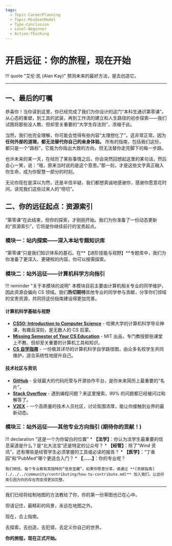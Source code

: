 ```yaml
---
tags:
  - Topic-CareerPlanning
  - Topic-MindsetModel
  - Type-Conclusion
  - Level-Beginner
  - Action-Thinking
---
```


# 开启远征：你的旅程，现在开始

!!! quote "艾伦·凯 (Alan Kay)"
    预测未来的最好方法，是去创造它。

---

## 一、最后的叮嘱

恭喜你！当你读到这里，你已经完成了我们为你设计的这门“本科生通识第零课”。从心态的重塑，到工具的武装，再到工作流的建立和人生路径的初步探索——我们试图将那些没人教、但却至关重要的“大学生存法则”，浓缩于此。

当然，我们也完全理解，你可能会觉得有些内容“太理想化了”。这非常正常。因为**任何外部的道理，都无法替代你自己的亲身体验。** 所有的指南，包括我们这份，都只是一个“路标”，它能为你指出大致的方向，但无法替你走完脚下的每一步路。

也许未来的某一天，在经历了某些事情之后，你会突然回想起这里的某句话，然后会心一笑，说：“哦，原来当时说的是这个意思。”那一刻，才是这些文字真正融入你生命，成为你智慧一部分的时刻。

无论你现在是深以为然，还是半信半疑，我们都想真诚地感谢你，感谢你愿意花时间，读完我们这些过来人的“唠叨”。

## 二、你的远征起点：资源索引

“第零课”在此结束，但你的探索，才刚刚开始。我们为你准备了一份动态更新的“资源索引”，它将是你继续前行的宝贵起点。

### 模块一：站内探索——深入本站专题知识库

“第零课”只是我们知识体系的基石。在**【进阶技能与视野】**专题库中，我们为你准备了更深入、更硬核的内容，你可以按需探索。

<!-- *   **通用技能深化**
    *   **[:octicons-arrow-right-24: 专题：终极编辑器 VS Code](./specials/vscode-the-ultimate-ide/index.md)**
    *   **[:octicons-arrow-right-24: 专题：Git 与 GitHub 入门](./specials/git-and-github-guide/index.md)**
    *   **[:octicons-arrow-right-24: 专题：AI 赋能](./specials/ai-empowerment/index.md)**
*   **昌大专属情报**
    *   **[:octicons-arrow-right-24: 昌大专属资源库](./ncu/a1-postgraduate-recommendation.md)** -->

### 模块二：站外远征——计算机科学方向指引

!!! reminder "关于本模块的说明"
    本模块目前主要由计算机相关专业的同学维护，因此资源会偏向 CS 领域。我们**热切期待**其他专业的同学参与贡献，分享你们领域的宝贵资源，共同将这份指南建设得更加完善。

#### 计算机科学基础与视野

*   **[CS50: Introduction to Computer Science](https://cs50.harvard.edu/x/2023/)** - 哈佛大学的计算机科学导论神课，有趣且深刻，是无数人的 CS 启蒙。
*   **[Missing Semester of Your CS Education](https://missing.csail.mit.edu/)** - MIT 出品，专门教授那些课堂上不教、但却至关重要的计算机工具和知识。
*   **[CS 自学指南](https://csdiy.wiki/)** - 一份极其详尽的计算机科学自学路径图，由众多名校学生共同维护，适合系统性地提升自己。

#### 技术社区与资讯

*   **[GitHub](https://github.com/)** - 全球最大的代码托管与开源协作平台，是你未来简历上最重要的“名片”。
*   **[Stack Overflow](https://stackoverflow.com/)** - 遇到编程问题？来这里搜索，99% 的问题都已经被问过和解答了。
*   **[V2EX](https://www.v2ex.com/)** - 一个高质量的技术人员社区，讨论氛围浓厚，能让你接触到业界的最新动态。

### 模块三：站外远征——其他专业方向指引 (期待你的贡献！)

!!! declaration "这是一个为你留白的位置"
    *   **【法学】**：你认为法学生最重要的信息渠道是什么？是“北大法宝”还是特定的公众号？
    *   **【经管】**：除了“Wind 资讯”，还有哪些是经管学生必须掌握的工具或必读的报告？
    *   **【医学】**：“丁香园”和“PubMed”哪个更适合入门？
    *   **【……】**：你的专业呢？

    我们相信，每个专业都有其独特的“信息宝藏”。如果你愿意分享，请通过 **[贡献指南](./../../community/contributing/how-to-contribute.md)** 加入我们，让这份索引因为你的存在而变得更加完整。

---

我们已经将绘制地图的方法教给了你，你的第一份草图也已在心中。

但请记住，最精彩的风景，永远在地图之外。

现在，合上指南。

去探索，去创造，去犯错，去定义你自己的世界。

**你的旅程，现在正式开始。**
